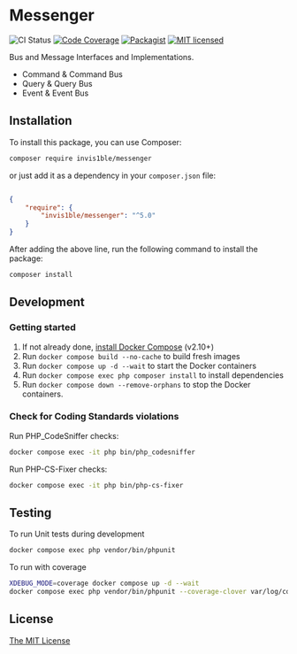 Messenger
==================

![CI Status](https://github.com/Invis1ble/messenger/actions/workflows/ci.yml/badge.svg?event=push)
[![Code Coverage](https://codecov.io/gh/Invis1ble/messenger/graph/badge.svg?token=AQRIP417A4)](https://codecov.io/gh/Invis1ble/messenger)
[![Packagist](https://img.shields.io/packagist/v/Invis1ble/messenger.svg)](https://packagist.org/packages/Invis1ble/messenger)
[![MIT licensed](https://img.shields.io/badge/license-MIT-blue.svg)](./LICENSE)

Bus and Message Interfaces and Implementations.

- Command & Command Bus
- Query & Query Bus
- Event & Event Bus

Installation
------------

To install this package, you can use Composer:

```sh
composer require invis1ble/messenger
```

or just add it as a dependency in your `composer.json` file:

```json

{
    "require": {
        "invis1ble/messenger": "^5.0"
    }
}
```

After adding the above line, run the following command to install the package:

```sh
composer install
```


Development
-----------

### Getting started

1. If not already done, [install Docker Compose](https://docs.docker.com/compose/install/) (v2.10+)
2. Run `docker compose build --no-cache` to build fresh images
3. Run `docker compose up -d --wait` to start the Docker containers
4. Run `docker compose exec php composer install` to install dependencies
5. Run `docker compose down --remove-orphans` to stop the Docker containers.

### Check for Coding Standards violations

Run PHP_CodeSniffer checks:

```sh
docker compose exec -it php bin/php_codesniffer
```

Run PHP-CS-Fixer checks:

```sh
docker compose exec -it php bin/php-cs-fixer
```


Testing
-------

To run Unit tests during development

```sh
docker compose exec php vendor/bin/phpunit
```

To run with coverage

```sh
XDEBUG_MODE=coverage docker compose up -d --wait
docker compose exec php vendor/bin/phpunit --coverage-clover var/log/coverage-clover.xml
```


License
-------

[The MIT License](./LICENSE)
